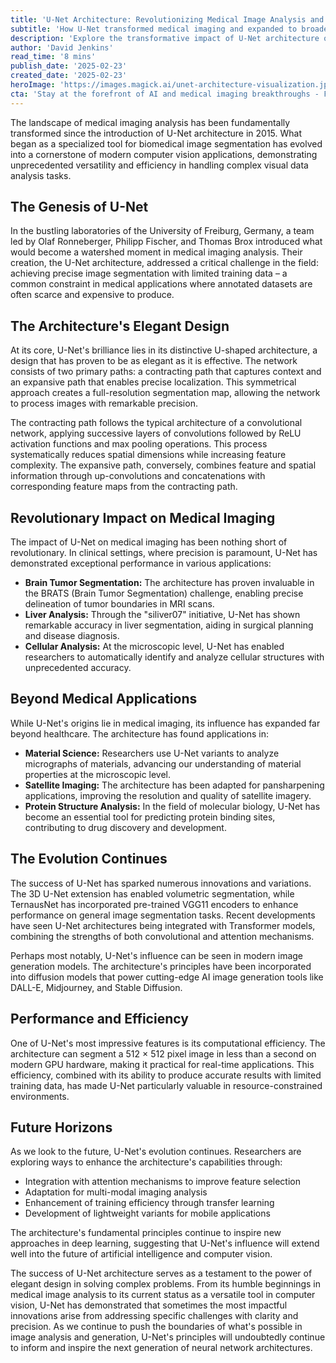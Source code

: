 ```yaml
---
title: 'U-Net Architecture: Revolutionizing Medical Image Analysis and Beyond'
subtitle: 'How U-Net transformed medical imaging and expanded to broader AI applications'
description: 'Explore the transformative impact of U-Net architecture on medical imaging from its inception in 2015. Learn how it evolved from a specialized tool to a cornerstone in modern computer vision, influencing fields beyond healthcare.'
author: 'David Jenkins'
read_time: '8 mins'
publish_date: '2025-02-23'
created_date: '2025-02-23'
heroImage: 'https://images.magick.ai/unet-architecture-visualization.jpg'
cta: 'Stay at the forefront of AI and medical imaging breakthroughs - Follow us on LinkedIn for regular updates on technological innovations shaping the future of healthcare and computer vision.'
---
```


The landscape of medical imaging analysis has been fundamentally transformed since the introduction of U-Net architecture in 2015. What began as a specialized tool for biomedical image segmentation has evolved into a cornerstone of modern computer vision applications, demonstrating unprecedented versatility and efficiency in handling complex visual data analysis tasks.

## The Genesis of U-Net

In the bustling laboratories of the University of Freiburg, Germany, a team led by Olaf Ronneberger, Philipp Fischer, and Thomas Brox introduced what would become a watershed moment in medical imaging analysis. Their creation, the U-Net architecture, addressed a critical challenge in the field: achieving precise image segmentation with limited training data – a common constraint in medical applications where annotated datasets are often scarce and expensive to produce.

## The Architecture's Elegant Design

At its core, U-Net's brilliance lies in its distinctive U-shaped architecture, a design that has proven to be as elegant as it is effective. The network consists of two primary paths: a contracting path that captures context and an expansive path that enables precise localization. This symmetrical approach creates a full-resolution segmentation map, allowing the network to process images with remarkable precision.

The contracting path follows the typical architecture of a convolutional network, applying successive layers of convolutions followed by ReLU activation functions and max pooling operations. This process systematically reduces spatial dimensions while increasing feature complexity. The expansive path, conversely, combines feature and spatial information through up-convolutions and concatenations with corresponding feature maps from the contracting path.

## Revolutionary Impact on Medical Imaging

The impact of U-Net on medical imaging has been nothing short of revolutionary. In clinical settings, where precision is paramount, U-Net has demonstrated exceptional performance in various applications:

- **Brain Tumor Segmentation:** The architecture has proven invaluable in the BRATS (Brain Tumor Segmentation) challenge, enabling precise delineation of tumor boundaries in MRI scans.
- **Liver Analysis:** Through the "siliver07" initiative, U-Net has shown remarkable accuracy in liver segmentation, aiding in surgical planning and disease diagnosis.
- **Cellular Analysis:** At the microscopic level, U-Net has enabled researchers to automatically identify and analyze cellular structures with unprecedented accuracy.

## Beyond Medical Applications

While U-Net's origins lie in medical imaging, its influence has expanded far beyond healthcare. The architecture has found applications in:

- **Material Science:** Researchers use U-Net variants to analyze micrographs of materials, advancing our understanding of material properties at the microscopic level.
- **Satellite Imaging:** The architecture has been adapted for pansharpening applications, improving the resolution and quality of satellite imagery.
- **Protein Structure Analysis:** In the field of molecular biology, U-Net has become an essential tool for predicting protein binding sites, contributing to drug discovery and development.

## The Evolution Continues

The success of U-Net has sparked numerous innovations and variations. The 3D U-Net extension has enabled volumetric segmentation, while TernausNet has incorporated pre-trained VGG11 encoders to enhance performance on general image segmentation tasks. Recent developments have seen U-Net architectures being integrated with Transformer models, combining the strengths of both convolutional and attention mechanisms.

Perhaps most notably, U-Net's influence can be seen in modern image generation models. The architecture's principles have been incorporated into diffusion models that power cutting-edge AI image generation tools like DALL-E, Midjourney, and Stable Diffusion.

## Performance and Efficiency

One of U-Net's most impressive features is its computational efficiency. The architecture can segment a 512 × 512 pixel image in less than a second on modern GPU hardware, making it practical for real-time applications. This efficiency, combined with its ability to produce accurate results with limited training data, has made U-Net particularly valuable in resource-constrained environments.

## Future Horizons

As we look to the future, U-Net's evolution continues. Researchers are exploring ways to enhance the architecture's capabilities through:

- Integration with attention mechanisms to improve feature selection
- Adaptation for multi-modal imaging analysis
- Enhancement of training efficiency through transfer learning
- Development of lightweight variants for mobile applications

The architecture's fundamental principles continue to inspire new approaches in deep learning, suggesting that U-Net's influence will extend well into the future of artificial intelligence and computer vision.

The success of U-Net architecture serves as a testament to the power of elegant design in solving complex problems. From its humble beginnings in medical image analysis to its current status as a versatile tool in computer vision, U-Net has demonstrated that sometimes the most impactful innovations arise from addressing specific challenges with clarity and precision. As we continue to push the boundaries of what's possible in image analysis and generation, U-Net's principles will undoubtedly continue to inform and inspire the next generation of neural network architectures.